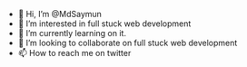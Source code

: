 - 👋 Hi, I’m @MdSaymun
- 👀 I’m interested in full stuck web development
- 🌱 I’m currently learning on it. 
- 💞️ I’m looking to collaborate on full stuck web development
- 📫 How to reach me on twitter 

<!---
MdSaymun/MdSaymun is a ✨ special ✨ repository because its `README.md` (this file) appears on your GitHub profile.
You can click the Preview link to take a look at your changes.
--->
